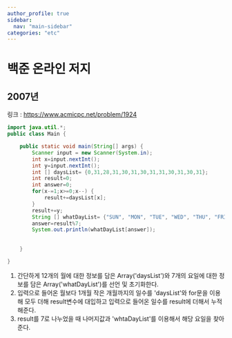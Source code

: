 ```yaml
---
author_profile: true
sidebar:
  nav: "main-sidebar"
categories: "etc"
---
```

# 백준 온라인 저지
## 2007년
링크 : https://www.acmicpc.net/problem/1924
```java
import java.util.*;
public class Main {

	public static void main(String[] args) {
		Scanner input = new Scanner(System.in);
		int x=input.nextInt();
		int y=input.nextInt();
		int [] daysList= {0,31,28,31,30,31,30,31,31,30,31,30,31};
		int result=0;
		int answer=0;
		for(x-=1;x>=0;x--) {
			result+=daysList[x];
		}
		result+=y;
		String [] whatDayList= {"SUN", "MON", "TUE", "WED", "THU", "FRI", "SAT"};
		answer=result%7;
		System.out.println(whatDayList[answer]);
		
		
	}

}
```

1. 간단하게 12개의 월에 대한 정보를 담은 Array('daysList')와 7개의 요일에 대한 정보를 담은 Array('whatDayList')를 선언 및 초기화한다.    
2. 입력으로 들어온 월보다 1개월 작은 개월까지의 일수를 'daysList'와 for문을 이용해 모두 더해 result변수에 대입하고 입력으로 들어온 일수를 result에 더해서 누적해준다.
3. result를 7로 나누었을 때 나머지값과 'whtaDayList'를 이용해서 해당 요일을 찾아준다.